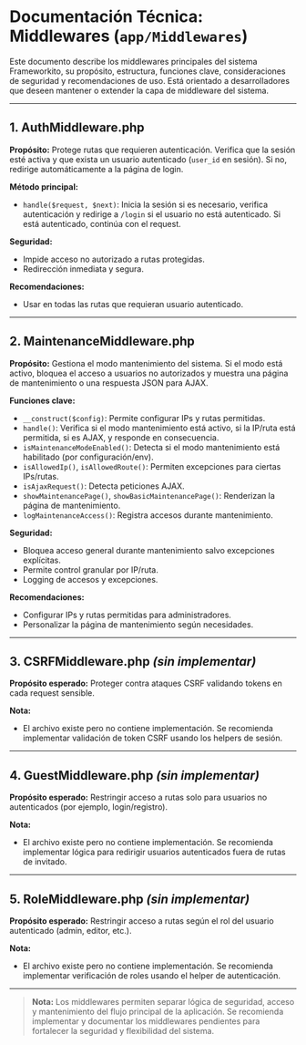 # Documentación Técnica: Middlewares (`app/Middlewares`)

Este documento describe los middlewares principales del sistema Frameworkito, su propósito, estructura, funciones clave, consideraciones de seguridad y recomendaciones de uso. Está orientado a desarrolladores que deseen mantener o extender la capa de middleware del sistema.

---

## 1. AuthMiddleware.php

**Propósito:**
Protege rutas que requieren autenticación. Verifica que la sesión esté activa y que exista un usuario autenticado (`user_id` en sesión). Si no, redirige automáticamente a la página de login.

**Método principal:**
- `handle($request, $next)`: Inicia la sesión si es necesario, verifica autenticación y redirige a `/login` si el usuario no está autenticado. Si está autenticado, continúa con el request.

**Seguridad:**
- Impide acceso no autorizado a rutas protegidas.
- Redirección inmediata y segura.

**Recomendaciones:**
- Usar en todas las rutas que requieran usuario autenticado.

---

## 2. MaintenanceMiddleware.php

**Propósito:**
Gestiona el modo mantenimiento del sistema. Si el modo está activo, bloquea el acceso a usuarios no autorizados y muestra una página de mantenimiento o una respuesta JSON para AJAX.

**Funciones clave:**
- `__construct($config)`: Permite configurar IPs y rutas permitidas.
- `handle()`: Verifica si el modo mantenimiento está activo, si la IP/ruta está permitida, si es AJAX, y responde en consecuencia.
- `isMaintenanceModeEnabled()`: Detecta si el modo mantenimiento está habilitado (por configuración/env).
- `isAllowedIp()`, `isAllowedRoute()`: Permiten excepciones para ciertas IPs/rutas.
- `isAjaxRequest()`: Detecta peticiones AJAX.
- `showMaintenancePage()`, `showBasicMaintenancePage()`: Renderizan la página de mantenimiento.
- `logMaintenanceAccess()`: Registra accesos durante mantenimiento.

**Seguridad:**
- Bloquea acceso general durante mantenimiento salvo excepciones explícitas.
- Permite control granular por IP/ruta.
- Logging de accesos y excepciones.

**Recomendaciones:**
- Configurar IPs y rutas permitidas para administradores.
- Personalizar la página de mantenimiento según necesidades.

---

## 3. CSRFMiddleware.php *(sin implementar)*

**Propósito esperado:**
Proteger contra ataques CSRF validando tokens en cada request sensible.

**Nota:**
- El archivo existe pero no contiene implementación. Se recomienda implementar validación de token CSRF usando los helpers de sesión.

---

## 4. GuestMiddleware.php *(sin implementar)*

**Propósito esperado:**
Restringir acceso a rutas solo para usuarios no autenticados (por ejemplo, login/registro).

**Nota:**
- El archivo existe pero no contiene implementación. Se recomienda implementar lógica para redirigir usuarios autenticados fuera de rutas de invitado.

---

## 5. RoleMiddleware.php *(sin implementar)*

**Propósito esperado:**
Restringir acceso a rutas según el rol del usuario autenticado (admin, editor, etc.).

**Nota:**
- El archivo existe pero no contiene implementación. Se recomienda implementar verificación de roles usando el helper de autenticación.

---

> **Nota:** Los middlewares permiten separar lógica de seguridad, acceso y mantenimiento del flujo principal de la aplicación. Se recomienda implementar y documentar los middlewares pendientes para fortalecer la seguridad y flexibilidad del sistema.
